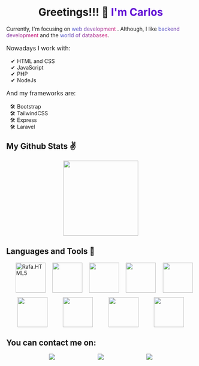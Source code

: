 <h1 style='text-align:center; width:100% '>Greetings!!! 👋 <strong style='color:#600dd4'>I'm Carlos</strong></h1>

Currently, I'm focusing on <span style='background: #4457CF;
background: -webkit-linear-gradient(to right, #4457CF 0%, #CF0C6E 100%);
background: -moz-linear-gradient(to right, #4457CF 0%, #CF0C6E 100%);
background: linear-gradient(to right, #4457CF 0%, #CF0C6E 100%);
-webkit-background-clip: text;
-webkit-text-fill-color: transparent;'>web development </span>. Although, I like <span style='background: #4457CF;
background: -webkit-linear-gradient(to right, #4457CF 0%, #CF0C6E 100%);
background: -moz-linear-gradient(to right, #4457CF 0%, #CF0C6E 100%);
background: linear-gradient(to right, #4457CF 0%, #CF0C6E 100%);
-webkit-background-clip: text;
-webkit-text-fill-color: transparent;'>backend development</span> and the <span style='background: #4457CF;
background: -webkit-linear-gradient(to right, #4457CF 0%, #CF0C6E 100%);
background: -moz-linear-gradient(to right, #4457CF 0%, #CF0C6E 100%);
background: linear-gradient(to right, #4457CF 0%, #CF0C6E 100%);
-webkit-background-clip: text;
-webkit-text-fill-color: transparent;'>world of databases</span>.

<p style='font-size: 16px;'>Nowadays I work with:</p>

<ul style='list-style-type:"✔"'>
<li style='padding-left:5px'>HTML and CSS</li>
<li style='padding-left:5px'>JavaScript</li>
<li style='padding-left:5px'>PHP</li>
<li style='padding-left:5px'>NodeJs</li>
</ul>

<p style='font-size: 16px;'>And my frameworks are:</p>

<ul style='list-style-type:"🛠️"'>
<li style='padding-left:5px'>Bootstrap</li>
<li style='padding-left:5px'>TailwindCSS</li>
<li style='padding-left:5px'>Express</li>
<li style='padding-left:5px'>Laravel</li>
</ul>

## My Github Stats ✌

<div align="center">
  <a href="https://github.com/Csc32">
   <img height="200em" width='auto'src="https://github-readme-stats-git-master-csc32.vercel.app/api/top-langs/?username=Csc32&&layout=compact&&lang_counts=10&theme=aura_dark&count_private=false&exclude_repo=github-readme-stats,anuraghazra.github.io,config-zsh"/>
    </a>
</div>

## Languages and Tools 🧰

<div style="display: flex; flex-flow:row wrap; align-items:center; justify-content: space-evenly; flex: 1 1 auto; gap: 12px; "> <br/>
<img height="80px" align="center" src="https://cdn.jsdelivr.net/gh/devicons/devicon/icons/html5/html5-original.svg" alt="Rafa.HTML5"/>
<img height="80px" align="center"src="https://cdn.jsdelivr.net/gh/devicons/devicon/icons/css3/css3-original.svg" /> 
<img height="80px" align="center" src="https://cdn.jsdelivr.net/gh/devicons/devicon/icons/bootstrap/bootstrap-original.svg" />
<img height="80px" align="center" src="https://cdn.jsdelivr.net/gh/devicons/devicon/icons/github/github-original.svg">
<img height="80px" align="center" src="https://cdn.jsdelivr.net/gh/devicons/devicon/icons/php/php-plain.svg" />
<img height="80px" align='center' src="https://cdn.jsdelivr.net/gh/devicons/devicon/icons/laravel/laravel-plain-wordmark.svg" />   
<img height="80px" align="center" src="https://cdn.jsdelivr.net/gh/devicons/devicon/icons/javascript/javascript-plain.svg" />       
<img height="80px" align='center'src="https://cdn.jsdelivr.net/gh/devicons/devicon/icons/vscode/vscode-original.svg" />
<img height="80px" align='center' src="https://cdn.jsdelivr.net/gh/devicons/devicon/icons/vim/vim-original.svg" />
                 
</div>

## You can contact me on:

<div style='display:flex; flex-flow: row wrap; align-items:center; justify-content:space-evenly'>
  <a href="https://www.linkedin.com/in/carlos-sanzonetty-9a8085230/" target="_blank">
    <img src='https://img.shields.io/badge/LinkedIn-0077B5?style=for-the-badge&logo=linkedin&logoColor=white'></img> 
  </a>
  <a href='https://www.instagram.com/csc_dev/' target="_blank">
    <img src='https://img.shields.io/badge/Instagram-E4405F?style=for-the-badge&logo=instagram&logoColor=white'></img> 
  </a>
  <a href='https://twitter.com/Csc032_' target="_blank">
    <img src='https://img.shields.io/badge/Twitter-1DA1F2?style=for-the-badge&logo=twitter&logoColor=white'></img> 
  </a>
</div>
